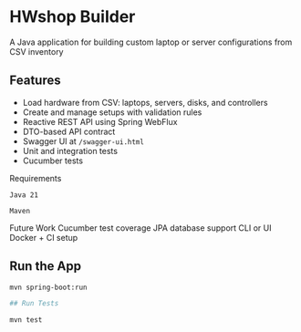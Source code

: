 # HWshop Builder

A Java application for building custom laptop or server configurations from CSV inventory

## Features

- Load hardware from CSV: laptops, servers, disks, and controllers
- Create and manage setups with validation rules
- Reactive REST API using Spring WebFlux
- DTO-based API contract
- Swagger UI at `/swagger-ui.html`
- Unit and integration tests
- Cucumber tests

Requirements

    Java 21

    Maven

Future Work
Cucumber test coverage
JPA database support
CLI or UI
Docker + CI setup
    
## Run the App

```bash
mvn spring-boot:run

## Run Tests

mvn test

